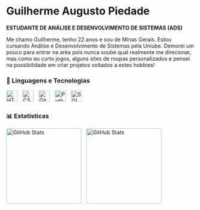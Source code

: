 # Guilherme Augusto Piedade

**ESTUDANTE DE ANÁLISE E DESENVOLVIMENTO DE SISTEMAS (ADS)**

Me chamo Guilherme, tenho 22 anos e sou de Minas Gerais. Estou cursando Análise e Desenvolvimento de Sistemas  pela Uniube. Demorei um pouco para entrar na aréa pois nunca soube qual realmente me direcionar, mas como eu curto jogos, alguns sites de roupas personalizados e pensei na possibilidade em criar projetos voltados a estes hobbies!


### 🤖 Linguagens e Tecnologias

<img 
    align="left" 
    alt="HTML"
    title="HTML" 
    width="30px" 
    style="padding-right: 10px;" 
    src="https://cdn.jsdelivr.net/gh/devicons/devicon@latest/icons/html5/html5-original.svg" 
/>
<img 
    align="left" 
    alt="CSS" 
    title="CSS"
    width="30px" 
    style="padding-right: 10px;" 
    src="https://cdn.jsdelivr.net/gh/devicons/devicon@latest/icons/css3/css3-original.svg" 
/>
<img
    align="left" 
    alt="Git" 
    title="Git"
    width="30px" 
    style="padding-right: 10px;" 
    src="https://cdn.jsdelivr.net/gh/devicons/devicon@latest/icons/git/git-original.svg" 
/>
<img 
    align="left" 
    alt="Python" 
    title="Python"
    width="30px" 
    style="padding-right: 10px;" 
    src="https://cdn.jsdelivr.net/gh/devicons/devicon@latest/icons/python/python-original.svg" 
/>
<img
    align="Left"
    alt="SQL"
    title="SQL"
    width="30px"
    style="padding-right: 10px;"
    src="https://cdn.jsdelivr.net/gh/devicons/devicon@latest/icons/azuresqldatabase/azuresqldatabase-original.svg"
/>
<br/>
<br/>

### 📊 Estatísticas

<p>
  <img 
    align="left" 
    alt="GitHub Stats" 
    height="200" 
    style="padding-right: 10px;" 
    src="https://github-readme-stats.vercel.app/api?username=Gpiedade-dev&show_icons=true&theme=moltack&include_all_commits=true&locale=pt-br" 
  />

<img 
align="left" 
      alt="GitHub Stats" 
      height="200" 
      src="https://github-readme-stats.vercel.app/api/top-langs/?username=Gpiedade-dev&theme=moltack&layout=compact&custom_title=Tecnologias&langs_count=9" 
  />

</p>